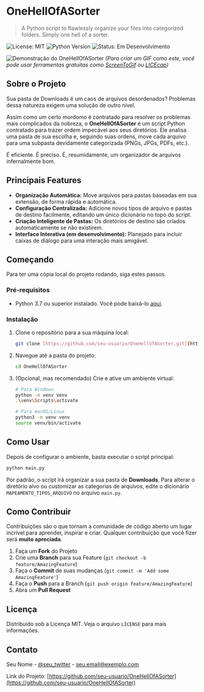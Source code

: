 # OneHellOfASorter

> A Python script to flawlessly organize your files into categorized folders. Simply one hell of a sorter.

![License: MIT](https://img.shields.io/badge/License-MIT-yellow.svg)
![Python Version](https://img.shields.io/badge/python-3.7%2B-blue.svg)
![Status: Em Desenvolvimento](https://img.shields.io/badge/status-em%20desenvolvimento-orange.svg)

![Demonstração do OneHellOfASorter](https://github.com/user-attachments/assets/c9325983-a7d1-4437-8025-b4614a93540c)
*(Para criar um GIF como este, você pode usar ferramentas gratuitas como [ScreenToGif](https://www.screentogif.com/) ou [LICEcap](https://www.cockos.com/licecap/))*

## Sobre o Projeto

Sua pasta de Downloads é um caos de arquivos desordenados? Problemas dessa natureza exigem uma solução de outro nível.

Assim como um certo mordomo é contratado para resolver os problemas mais complicados da nobreza, o **OneHellOfASorter** é um script Python contratado para trazer ordem impecável aos seus diretórios. Ele analisa uma pasta de sua escolha e, seguindo suas ordens, move cada arquivo para uma subpasta devidamente categorizada (PNGs, JPGs, PDFs, etc.).

É eficiente. É preciso. É, resumidamente, um organizador de arquivos infernalmente bom.

## Principais Features

* **Organização Automática:** Move arquivos para pastas baseadas em sua extensão, de forma rápida e automática.
* **Configuração Centralizada:** Adicione novos tipos de arquivo e pastas de destino facilmente, editando um único dicionário no topo do script.
* **Criação Inteligente de Pastas:** Os diretórios de destino são criados automaticamente se não existirem.
* **Interface Interativa (em desenvolvimento):** Planejado para incluir caixas de diálogo para uma interação mais amigável.

## Começando

Para ter uma cópia local do projeto rodando, siga estes passos.

### Pré-requisitos

* Python 3.7 ou superior instalado. Você pode baixá-lo [aqui](https://www.python.org/downloads/).

### Instalação

1.  Clone o repositório para a sua máquina local:
    ```sh
    git clone [https://github.com/seu-usuario/OneHellOfASorter.git](https://github.com/seu-usuario/OneHellOfASorter.git)
    ```
2.  Navegue até a pasta do projeto:
    ```sh
    cd OneHellOfASorter
    ```
3.  (Opcional, mas recomendado) Crie e ative um ambiente virtual:
    ```sh
    # Para Windows
    python -m venv venv
    .\venv\Scripts\activate

    # Para macOS/Linux
    python3 -m venv venv
    source venv/bin/activate
    ```

## Como Usar

Depois de configurar o ambiente, basta executar o script principal:

```sh
python main.py
```

Por padrão, o script irá organizar a sua pasta de **Downloads**. Para alterar o diretório alvo ou customizar as categorias de arquivos, edite o dicionário `MAPEAMENTO_TIPOS_ARQUIVO` no arquivo `main.py`.

## Como Contribuir

Contribuições são o que tornam a comunidade de código aberto um lugar incrível para aprender, inspirar e criar. Qualquer contribuição que você fizer será **muito apreciada**.

1.  Faça um **Fork** do Projeto
2.  Crie uma **Branch** para sua Feature (`git checkout -b feature/AmazingFeature`)
3.  Faça o **Commit** de suas mudanças (`git commit -m 'Add some AmazingFeature'`)
4.  Faça o **Push** para a Branch (`git push origin feature/AmazingFeature`)
5.  Abra um **Pull Request**

## Licença

Distribuído sob a Licença MIT. Veja o arquivo `LICENSE` para mais informações.

## Contato

Seu Nome - [@seu_twitter](https://twitter.com/seu_twitter) - seu.email@exemplo.com

Link do Projeto: [https://github.com/seu-usuario/OneHellOfASorter](https://github.com/seu-usuario/OneHellOfASorter)
